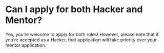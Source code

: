 # Can I apply for both Hacker and Mentor?

Yes, you’re welcome to apply for both roles! However, please note that if you’re accepted as a Hacker, that application will take priority over your mentor application.
